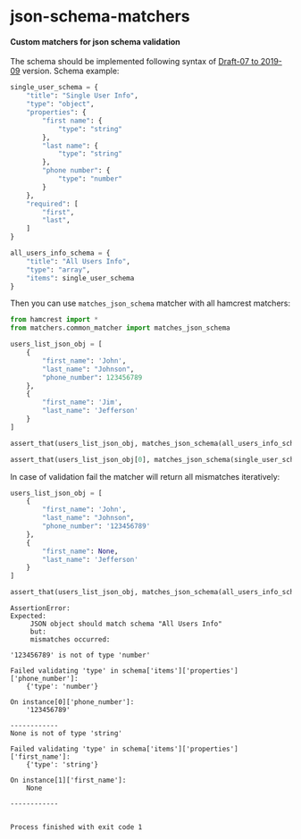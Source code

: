 # json-schema-matchers
#### Custom matchers for json schema validation

The schema should be implemented following syntax of [Draft-07 to 2019-09](https://json-schema.org/draft-07/json-schema-release-notes.html) version.
Schema example:
```python
single_user_schema = {
    "title": "Single User Info",
    "type": "object",
    "properties": {
        "first name": {
            "type": "string"
        },
        "last name": {
            "type": "string"
        },
        "phone number": {
            "type": "number"
        }
    },
    "required": [
        "first",
        "last",
    ]
}

all_users_info_schema = {
    "title": "All Users Info",
    "type": "array",
    "items": single_user_schema
}
```
Then you can use `matches_json_schema` matcher with all hamcrest matchers:
```python
from hamcrest import *
from matchers.common_matcher import matches_json_schema

users_list_json_obj = [
    {
        "first_name": 'John',
        "last_name": "Johnson",
        "phone_number": 123456789
    },
    {
        "first_name": 'Jim',
        "last_name": 'Jefferson'
    }
]

assert_that(users_list_json_obj, matches_json_schema(all_users_info_schema))

assert_that(users_list_json_obj[0], matches_json_schema(single_user_schema))
```
In case of validation fail the matcher will return all mismatches iteratively:

```python
users_list_json_obj = [
    {
        "first_name": 'John',
        "last_name": "Johnson",
        "phone_number": '123456789'
    },
    {
        "first_name": None,
        "last_name": 'Jefferson'
    }
]

assert_that(users_list_json_obj, matches_json_schema(all_users_info_schema))
```
```
AssertionError: 
Expected: 
     JSON object should match schema "All Users Info"
     but: 
     mismatches occurred: 

'123456789' is not of type 'number'

Failed validating 'type' in schema['items']['properties']['phone_number']:
    {'type': 'number'}

On instance[0]['phone_number']:
    '123456789'

------------
None is not of type 'string'

Failed validating 'type' in schema['items']['properties']['first_name']:
    {'type': 'string'}

On instance[1]['first_name']:
    None

------------


Process finished with exit code 1

```

